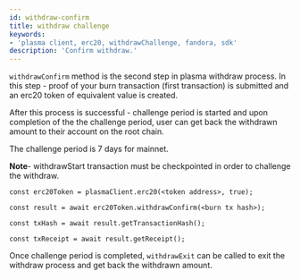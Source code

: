 ```yaml
---
id: withdraw-confirm
title: withdraw challenge
keywords: 
- 'plasma client, erc20, withdrawChallenge, fandora, sdk'
description: 'Confirm withdraw.'
---
```


`withdrawConfirm` method is the second step in plasma withdraw process. In this step - proof of your burn transaction (first transaction) is submitted and an erc20 token of equivalent value is created.

After this process is successful - challenge period is started and upon completion of the the challenge period, user can get back the withdrawn amount to their account on the root chain.

The challenge period is 7 days for mainnet.

**Note**- withdrawStart transaction must be checkpointed in order to challenge the withdraw.

```
const erc20Token = plasmaClient.erc20(<token address>, true);

const result = await erc20Token.withdrawConfirm(<burn tx hash>);

const txHash = await result.getTransactionHash();

const txReceipt = await result.getReceipt();

```

Once challenge period is completed, `withdrawExit` can be called to exit the withdraw process and get back the withdrawn amount.
